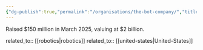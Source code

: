 ```yaml
---
{"dg-publish":true,"permalink":"/organisations/the-bot-company/","title":"The Bot Company"}
---
```



Raised $150 million in March 2025, valuing at $2 billion.

related_to:: [[robotics\|robotics]]
related_to:: [[united-states\|United-States]]
